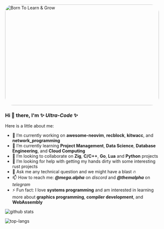 <img height="330" width="100%" style="border-radius:25px;" src="https://github.com/Ultra-Code/Ultra-Code/assets/22438427/8ff0705a-65dd-4197-81b5-b8ffd2befe0c" alt="Born To Learn & Grow">

### Hi 👋 there, I'm ✨ _Ultra-Code_ ✨

Here is a little about me:

- 🔭 I’m currently working on **awesome-neovim**, **recblock**, **kitwacc**, and **network_programming**
- 🌱 I’m currently learning **Project Management**, **Data Science**, **Database Engineering**, and **Cloud Computing**
- 👯 I’m looking to collaborate on **Zig**, **C/C++**, **Go**, **Lua** and **Python** projects
- 🤔 I’m looking for help with getting my hands dirty with some interesting rust projects
- 💬 Ask me any technical question and we might have a blast 🔥
- 📫 How to reach me: **_@mega.alpha_** on _discord_ and **_@themalpha_** on _telegram_
- ⚡ Fun fact: I love **systems programming** and am interested in learning more about **graphics programming**, **compiler development**, and **WebAssembly**

![github stats](https://github-readme-stats.vercel.app/api?username=Ultra-Code&show_icons=true&theme=gruvbox)

![top-langs](https://github-readme-stats.vercel.app/api/top-langs?username=Ultra-Code&show_icons=true&theme=default)

<!--
**Ultra-Code/Ultra-Code** is a ✨ _special_ ✨ repository because its `README.md` (this file) appears on your GitHub profile.

Here are some ideas to get you started:

- 🔭 I’m currently working on ...
- 🌱 I’m currently learning ...
- 👯 I’m looking to collaborate on ...
- 🤔 I’m looking for help with ...
- 💬 Ask me about ...
- 📫 How to reach me: ...
- 😄 Pronouns: ...
- ⚡ Fun fact: ...
-->
